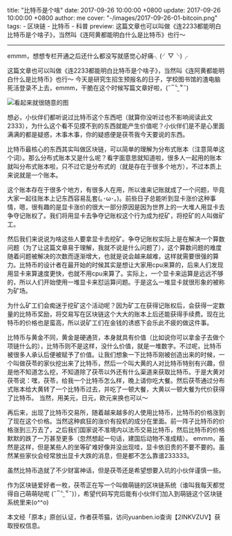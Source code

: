 title: "比特币是个啥"
date: 2017-09-26 10:00:00 +0800
update: 2017-09-26 10:00:00 +0800
author: me
cover: "-/images/2017-09-26-01-bitcoin.png"
tags:
    - 区块链
    - 比特币
    - 科普
preview: 这篇文章也可以叫做《连2233都能明白比特币是个啥子》，当然叫《连阿黄都能明白什么是比特币》也行～

---

emmm，想想专栏开通之后还什么都没写就感觉心好痛╮(╯▽╰)╭

这篇文章也可以叫做《连2233都能明白比特币是个啥子》，当然叫《连阿黄都能明白什么是比特币》也行～
今天是研究生招生预报名的日子，学校图书馆的渣电脑死活登录不上去，emmm，干脆在这个时候写篇文章好啦，(˶‾᷄ ⁻̫ ‾᷅˵)

![看起来就很随意的图](-/images/2017-09-26-01-bitcoin.png)

想必，小伙伴们都听说过比特币这个东西吧（就算你没听过也不影响阅读此文2333），为什么这个看不见摸不到的东西就能产生价值呢？小伙伴们是不是心里面满满的都是疑惑，木事木事，你的疑惑便是茯苓我今天要说的东西。

比特币最核心的东西其实叫做区块链，可以简单的理解为分布式账本（注意简单这个词）。那么分布式账本又是什么呢？看字面意思就知道啦，很多人一起用的账本就叫分布式账本啦，只不过它是分布式的（就是存在于很多个地方），不过本质上来说就是一个账本。

这个账本存在于很多个地方，有很多人在用，所以谁来记账就成了一个问题，毕竟大家一起往账本上记东西容易乱套(｡･ω･｡)。前些日子总能听到显卡涨价这种事情，嗯，很有趣的是显卡涨价的很大一部分原因是因为世界上的一大堆人用显卡去争夺记账权了。我们将用显卡去争夺记账权这个行为成为挖矿，将挖矿的人叫做矿工。

然后我们来说说为啥这些人要拿显卡去挖矿。争夺记账权实际上是在解决一个算数问题（为了让这篇文章易于理解，我就不说是什么问题了），这个算数问题的难度随着问题被解决的次数而逐渐增大，也就是说会越来越难，这样就需要很强的算力。比特币的设计者在最开始的时候其实是想让大家用cpu来算的，后来人们发现用显卡来算速度更快，也就不用cpu来算了。实际上，一个显卡来运算是远远不够的，所以人们开始使用一堆显卡来怼运算问题。于是这么一堆显卡就很形象的被称为矿场。

为什么矿工们会痴迷于挖矿这个活动呢？因为矿工在获得记账权后，会获得一定数量的比特币奖励，将交易写在区块链这个大大的账本上后还能获得手续费。现在比特币的价格也是蛮高，所以说矿工们在金钱的诱惑下会乐此不疲的做这件事。

比特币与黄金不同，黄金是硬通货，本身就具有价值（比如说你可以拿金子去做个项链什么的），比特币则不是这样，没什么价值，就是一堆数字。不过呢，比特币被很多人承认后便被赋予了价值。让我们想象一下比特币刚被创造出来的时候，一个叫做茯苓的家伙挖出来了比特币，然后一个叫大黄的人对比特币特别有兴趣，但是他不知道怎么挖，不知道除了茯苓以外还有什么渠道来获取比特币。于是大黄对茯苓说：嘿，茯苓，给我一个比特币怎么样，晚上请你吃大餐。然后茯苓通过分布式账本给大黄转了一个比特币过去，并吃了一顿大餐，大黄以一顿大餐为代价获得了比特币。
当然，用美元，日元，欧元来换也可以～

再后来，出现了比特币交易所，随着越来越多的人使用比特币，比特币的价格涨到了现在这个价格。当然这种疯狂的涨价有投机的成分在里面。前一阵子比特币的价格涨到三万去了，之后我们国家说不准境内以法币交易比特币，然后比特币的价格默默的跌了一万甚至更多（忽然想起一句话，建国后动物不准成精）。
emmm，虽然是这样，但是某些人的坐等矿难好像并没出现哇，显卡依旧贵的不要不要的。虽然某些家伙会经常放出显卡大跌的消息，但是都不怎么靠谱233333。

虽然比特币造就了不少财富神话，但是茯苓还是希望想要入坑的小伙伴谨慎一些。

作为区块链爱好者一枚，茯苓正在写一个叫做萌链的区块链系统（谁叫我每天都觉得自己萌萌哒呢
(˶‾᷄ ⁻̫ ‾᷅˵)），希望代码写完后能有小伙伴们加入到萌链这个区块链系统里来(o^^o)

本文经「原本」原创认证，作者茯苓猫，访问yuanben.io查询【2INKVZUV】获取授权信息。 